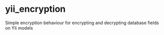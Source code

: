 # yii_encryption
Simple encryption behaviour for encrypting and decrypting database fields on YIi models
